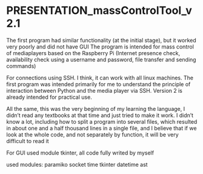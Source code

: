 # PRESENTATION_massControlTool_v2.1

The first program had similar functionality (at the initial stage), but it worked very poorly and did not have GUI
The program is intended for mass control of mediaplayers based on the Raspberry Pi (Internet presence check, availability check using a username and password, file transfer and sending commands)

For connections using SSH. I think, it can work with all linux machines.
The first program was intended primarily for me to understand the principle of interaction between Python and the media player via SSH. Version 2 is already intended for practical use.

All the same, this was the very beginning of my learning the language, I didn’t read any textbooks at that time and just tried to make it work. I didn’t know a lot, including how to split a program into several files, which resulted in about one and a half thousand lines in a single file, and I believe that if we look at the whole code, and not separately by function, it will be very difficult to read it

For GUI used module tkinter, all code fully writed by myself

used modules:
  paramiko
  socket
  time
  tkinter
  datetime
  ast
